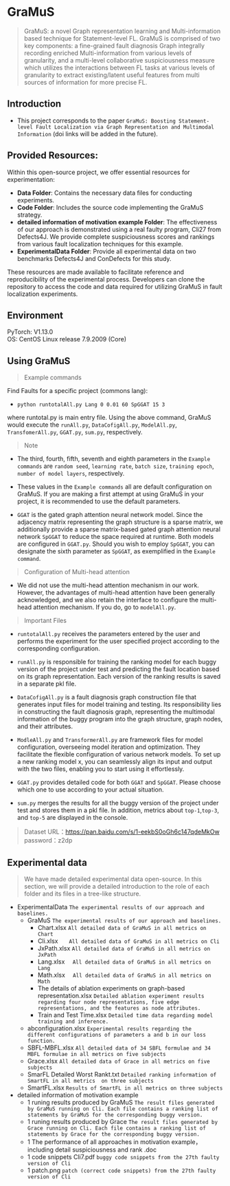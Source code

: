 # GraMuS
> GraMuS: a novel Graph representation learning and Multi-information based technique for Statement-level FL. GraMuS is comprised of two key components: a fine-grained fault diagnosis Graph integrally recording enriched Multi-information from various levels of granularity, and a multi-level collaborative suspiciousness measure which utilizes the interactions between FL tasks at various levels of granularity to extract existing/latent useful features from multi sources of information for more precise FL.

## Introduction
* This project corresponds to the paper `GraMuS: Boosting Statement-level Fault Localization via Graph Representation and Multimodal Information` (doi links will be added in the future).



## Provided Resources:

Within this open-source project, we offer essential resources for experimentation:


- **Data Folder**: Contains the necessary data files for conducting experiments.
- **Code Folder**: Includes the source code implementing the GraMuS strategy.
- **detailed information of motivation example Folder**:  The effectiveness of our approach is demonstrated using a real faulty program, Cli27 from Defects4J. We provide complete suspiciousness scores and rankings from various fault localization techniques for this example.
- **ExperimentalData Folder**: Provide all experimental data on two benchmarks Defects4J and ConDefects for this study.

These resources are made available to facilitate reference and reproducibility of the experimental process. Developers can clone the repository to access the code and data required for utilizing GraMuS in fault localization experiments.


## Environment
PyTorch: V1.13.0  
OS: CentOS Linux release 7.9.2009 (Core) 

## Using GraMuS
> Example commands  

Find Faults for a specific project (commons lang):  

* ```python runtotalAll.py Lang 0 0.01 60 SpGGAT 15 3```  

where runtotal.py is main entry file. Using the above command, GraMuS would execute the `runAll.py`, `DataCofigAll.py`, `ModelAll.py`, `TransfomerAll.py`, `GGAT.py`, `sum.py`, respectively.    


> Note  
* The third, fourth, fifth, seventh and eighth parameters in the `Example commands` are `random seed`, `learning rate`, `batch size`, `training epoch`, `number of model layers`, respectively.  

* These values in the `Example commands` all are default configuration on GraMuS. If you are making a first attempt at using GraMuS in your project, it is recommended to use the default parameters.  

* `GGAT` is the gated graph attention neural network model. Since the adjacency matrix representing the graph structure is a sparse matrix, we additionally provide a sparse matrix-based gated graph attention neural network `SpGGAT` to reduce the space required at runtime. Both models are configured in `GGAT.py`. Should you wish to employ `SpGGAT`, you can designate the sixth parameter as `SpGGAT`, as exemplified in the `Example command`. 

    
>  Configuration of Multi-head attention  
* We did not use the multi-head attention mechanism in our work. However, the advantages of multi-head attention have been generally acknowledged, and we also retain the interface to configure the multi-head attention mechanism. If you do, go to `modelAll.py`.  

> Important Files  

* `runtotalAll.py` receives the parameters entered by the user and performs the experiment for the user specified project according to the corresponding configuration.

* `runAll.py` is responsible for training the ranking model for each buggy version of the project under test and predicting the fault location based on its graph representation. Each version of the ranking results is saved in a separate pkl file.
  
* `DataCofigAll.py` is a fault diagnosis graph construction file that generates input files for model training and testing. Its responsibility lies in constructing the fault diagnosis graph, representing the multimodal information of the buggy program into the graph structure, graph nodes, and their attributes.

* `ModleAll.py` and `TransformerAll.py` are framework files for model configuration,  overseeing model iteration and optimization. They facilitate the flexible configuration of various network models. To set up a new ranking model x, you can seamlessly align its input and output with the two files, enabling you to start using it effortlessly.

* `GGAT.py` provides detailed code for both `GGAT` and `SpGGAT`.  Please choose which one to use according to your actual situation.

* `sum.py` merges the results for all the buggy version of the project under test and  stores them in a pkl file. In addition, metrics about `top-1`,`top-3`, and `top-5` are displayed in the console.  

> Dataset
URL：https://pan.baidu.com/s/1-eekbS0oGh6c147qdeMkOw 
password：z2dp 

## Experimental data

> We have made detailed experimental data open-source. In this section, we will provide a detailed introduction to the role of each folder and its files in a tree-like structure.
- ExperimentalData  `The experimental results of our approach and baselines.`
  - GraMuS  `The experimental results of our approach and baselines.`
    - Chart.xlsx  ` All detailed data of GraMuS in all metrics on Chart `
    - Cli.xlsx  `   All detailed data of GraMuS in all metrics on Cli`
    - JxPath.xlsx  `All detailed data of GraMuS in all metrics on JxPath`
    - Lang.xlsx  `  All detailed data of GraMuS in all metrics on Lang`
    - Math.xlsx  `  All detailed data of GraMuS in all metrics on Math`
    - The details of ablation experiments on graph-based representation.xlsx  `Detailed ablation experiment results regarding four node representations, five edge representations, and the features as node attributes.`
    - Train and Test Time.xlsx  `Detailed time data regarding model training and inference.`
  -  abconfiguration.xlsx `Experimental results regarding the  different configurations of parameters a and b in our loss function.`
  -  SBFL-MBFL.xlsx  `All detailed data of 34 SBFL formulae and 34 MBFL formulae in all metrics on five subjects`
  -  Grace.xlsx `All detailed data of Grace in all metrics on five subjects`
  -  SmarFL Detailed Worst  Rankt.txt `Detailed ranking information of SmartFL in all metrics  on three subjects`
  -  SmartFL.xlsx `Results of SmartFL in all metrics on three subjects`
- detailed information of motivation example
  - 1 runing results produced by GraMuS `The result files generated by GraMuS running on Cli. Each file contains a ranking list of statements by GraMuS for the corresponding buggy version.`
  - 1 runing results produced by Grace `The result files generated by Grace running on Cli. Each file contains a ranking list of statements by Grace for the corresponding buggy version.`
  - 1 The performance of all approaches in motivation example， including detail suspiciousness and rank .doc
  - 1 code snippets Cli7.pdf `buggy code snippets from the 27th faulty version of Cli`
  - 1 patch.png `patch (correct code snippets) from the 27th faulty version of Cli`



